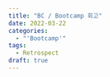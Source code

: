 ```yaml
---
title: "BC / Bootcamp 회고"
date: 2022-03-22
categories:
  - "'Bootcamp'"
tags:
  - Retrospect
draft: true
---
```

